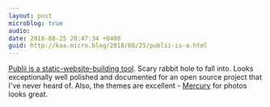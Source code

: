 ```yaml
---
layout: post
microblog: true
audio: 
date: 2018-08-25 20:47:34 +0400
guid: http://kaa.micro.blog/2018/08/25/publii-is-a.html
---
```

[Publii is a static-website-building tool](https://getpublii.com). Scary rabbit hole to fall into. Looks exceptionally well polished and documented for an open source project that I've never heard of. Also, the themes are excellent - [Mercury](https://getpublii.com/themes/demo/mercury/4/) for photos looks great.
